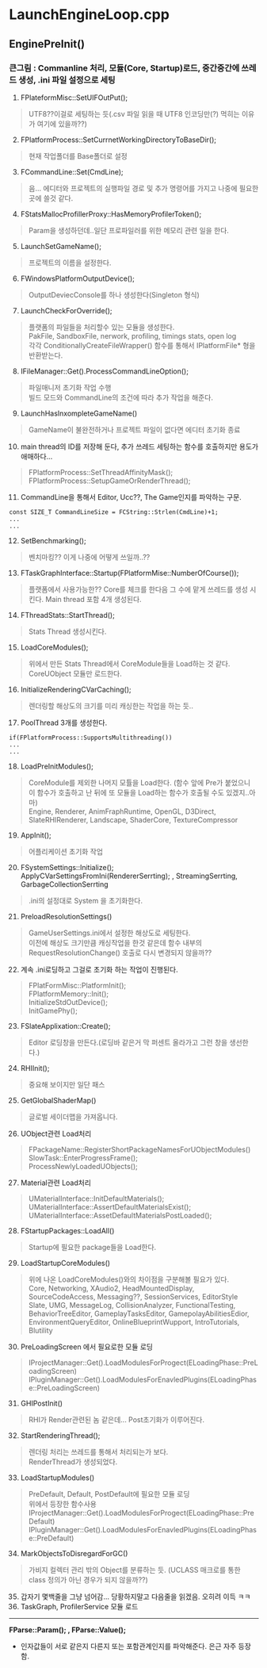 # LaunchEngineLoop.cpp

## EnginePreInit() 
### 큰그림 : Commanline 처리, 모듈(Core, Startup)로드, 중간중간에 쓰레드 생성, .ini 파일 설정으로 세팅
1. FPlateformMisc::SetUIFOutPut();  
> UTF8??이걸로 세팅하는 듯(.csv 파일 읽을 때 UTF8 인코딩만(?) 먹히는 이유가 여기에 있을까??)
2. FPlatformProcess::SetCurrnetWorkingDirectoryToBaseDir();  
> 현재 작업폴더를 Base폴더로 설정
3. FCommandLine::Set(CmdLine);  
> 음... 에디터와 프로젝트의 실행파일 경로 및 추가 명령어를 가지고 나중에 필요한 곳에 쓸것 같다.
4. FStatsMallocProfillerProxy::HasMemoryProfilerToken();  
> Param을 생성하던데..일단 프로파일러를 위한 메모리 관련 일을 한다.
5. LaunchSetGameName();  
> 프로젝트의 이름을 설정한다.
6. FWindowsPlatformOutputDevice();  
> OutputDeviecConsole를 하나 생성한다(Singleton 형식)
7. LaunchCheckForOverride();  
> 플랫폼의 파일들을 처리할수 있는 모듈을 생성한다.  
  PakFile, SandboxFile, nerwork, profiling, timings stats, open log  
  각각 ConditionallyCreateFileWrapper() 함수를 통해서 IPlatformFile* 형을 반환받는다.  
8. IFileManager::Get().ProcessCommandLineOption();  
> 파일매니저 초기화 작업 수행  
  빌드 모드와 CommandLine의 조건에 따라 추가 작업을 해준다.
9. LaunchHasInxompleteGameName()  
> GameName이 불완전하거나 프로젝트 파일이 없다면 에디터 초기화 종료
10. main thread의 ID를 저장해 둔다, 추가 쓰레드 세팅하는 함수를 호출하지만 용도가 애매하다...  
> FPlatformProcess::SetThreadAffinityMask();  
  FPlatformProcess::SetupGameOrRenderThread();
11. CommandLine을 통해서 Editor, Ucc??, The Game인지를 파악하는 구문.  
~~~
const SIZE_T CommandLineSize = FCString::Strlen(CmdLine)+1;
...
...
~~~
12. SetBenchmarking();  
> 벤치마킹?? 이게 나중에 어떻게 쓰일까..??
13. FTaskGraphInterface::Startup(FPlatformMise::NumberOfCourse());  
> 플랫폼에서 사용가능한?? Core를 체크를 한다음 그 수에 맡게 쓰레드를 생성 시킨다. Main thread 포함 4개 생성된다.
14. FThreadStats::StartThread();  
> Stats Thread 생성시킨다.
15. LoadCoreModules();  
> 위에서 만든 Stats Thread에서 CoreModule들을 Load하는 것 같다.  
  CoreUObject 모듈만 로드한다.
16. InitializeRenderingCVarCaching();  
> 렌더링할 해상도의 크기를 미리 캐싱한는 작업을 하는 듯..
17. PoolThread 3개를 생성한다.  
~~~
if(FPlatformProcess::SupportsMultithreading())
...
...
~~~
18. LoadPreInitModules();  
> CoreModule를 제외한 나머지 모튤을 Load한다. (함수 앞에 Pre가 붙었으니 이 함수가 호출하고 난 뒤에 또 모듈을 Load하는 함수가 호출될 수도 있겠지..아마)  
  Engine, Renderer, AnimFraphRuntime, OpenGL, D3Direct, SlateRHIRenderer, Landscape, ShaderCore, TextureCompressor 
19. AppInit();  
> 어플리케이션 초기화 작업
20. FSystemSettings::Initialize();  
ApplyCVarSettingsFromIni(RendererSerrting); , StreamingSerrting, GarbageCollectionSerrting
> .ini의 설정대로 System 을 초기화한다.
21. PreloadResolutionSettings()  
> GameUserSettings.ini에서 설정한 해상도로 세팅한다.  
  이전에 해상도 크기만큼 캐싱작업을 한것 같은데 함수 내부의 RequestResolutionChange() 호출로 다시 변경되지 않을까??
22. 계속 .ini로딩하고 그걸로 초기화 하는 작업이 진행된다.  
> FPlatFormMisc::PlatformInit();  
  FPlatformMemory::Init();  
  InitializeStdOutDevice();  
  InitGamePhy();  
23. FSlateApplixation::Create();  
> Editor 로딩창을 만든다.(로딩바 같은거 막 퍼센트 올라가고 그런 창을 생선한다.)
24. RHIInit();  
> 중요해 보이지만 일단 패스
25. GetGlobalShaderMap()  
> 글로벌 세이더맵을 가져옵니다.
26. UObject관련 Load처리  
> FPackageName::RegisterShortPackageNamesForUObjectModules()  
  SlowTask::EnterProgressFrame();  
  ProcessNewlyLoadedUObjects();  
27. Material관련 Load처리  
> UMaterialInterface::InitDefaultMaterials();  
  UMaterialInterface::AssertDefaultMaterialsExist();
  UMaterialInterface::AssetDefaultMaterialsPostLoaded();  
28. FStartupPackages::LoadAll()  
> Startup에 필요한 package들을 Load한다.
29. LoadStartupCoreModules()  
> 위에 나온 LoadCoreModules()와의 차이점을 구분해볼 필요가 있다.  
  Core, Networking, XAudio2, HeadMountedDisplay, SourceCodeAccess, Messaging??, SessionServices, EditorStyle  
  Slate, UMG, MessageLog, CollisionAnalyzer, FunctionalTesting, BehaviorTreeEditor, GameplayTasksEditor, GamepolayAbilitiesEdior,  
  EnvironmentQueryEditor, OnlineBlueprintWupport, IntroTutorials, Blutility  
30. PreLoadingScreen 에서 필요로한 모듈 로딩  
> IProjectManager::Get().LoadModulesForProgect(ELoadingPhase::PreLoadingScreen)  
  IPluginManager::Get().LoadModulesForEnavledPlugins(ELoadingPhase::PreLoadingScreen)  
31. GHIPostInit()  
> RHI가 Render관련된 놈 같은데... Post초기화가 이루어진다.
32. StartRenderingThread();  
> 렌더링 처리는 쓰레드를 통해서 처리되는가 보다.  
  RenderThread가 생성되었다.  
33. LoadStartupModules()  
> PreDefault, Default, PostDefault에 필요한 모듈 로딩  
  위에서 등장한 함수사용  
  IProjectManager::Get().LoadModulesForProgect(ELoadingPhase::PreDefault)  
  IPluginManager::Get().LoadModulesForEnavledPlugins(ELoadingPhase::PreDefault)  
34. MarkObjectsToDisregardForGC()  
> 가비지 컬렉터 관리 밖의 Object를 분류하는 듯. (UCLASS 매크로를 통한 class 정의가 아닌 경우가 되지 않을까??)
35. 갑자기 몇백줄을 그냥 넘어감... 당황하지말고 다음줄을 읽겠음. 오히려 이득 ㅋㅋ  
36. TaskGraph, ProfilerService 모듈 로드  

---
**FParse::Param(); , FParse::Value();**
- 인자값들이 서로 같은지 다른지 또는 포함관계인지를 파악해준다. 은근 자주 등장함.
